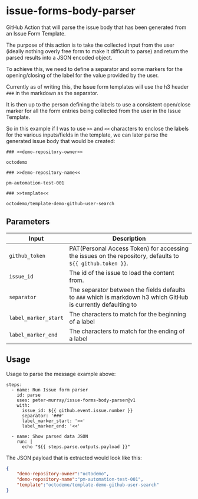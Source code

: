 # issue-forms-body-parser

GitHub Action that will parse the issue body that has been generated from an Issue Form Template.

The purpose of this action is to take the collected input from the user (ideally nothing overly free form to make it difficult to parse) and return the parsed results into a JSON encoded object.

To achieve this, we need to define a separator and some markers for the opening/closing of the label for the value provided by the user.

Currently as of writing this, the Issue form templates will use the h3 header `###` in the markdown as the separator.

It is then up to the person defining the labels to use a consistent open/close marker for all the form entries being collected from the user in the Issue Template.

So in this example if I was to use `>>` and `<<` characters to enclose the labels for the various inputs/fields in the template, we can later parse the generated issue body that would be created:

```
### >>demo-repository-owner<<

octodemo

### >>demo-repository-name<<

pm-automation-test-001

### >>template<<

octodemo/template-demo-github-user-search
```

## Parameters

|Input                      | Description                             |
| --------------------------| --------------------------------------- |
| `github_token`            | PAT(Personal Access Token) for accessing the issues on the repository, defaults to `${{ github.token }}`. |
| `issue_id`                | The id of the issue to load the content from.|
| `separator`               | The separator between the fields defaults to `###` which is markdown h3 which GitHub is currently defaulting to |
| `label_marker_start`      | The characters to match for the beginning of a label |
| `label_marker_end`        | The characters to match for the ending of a label |


## Usage

Usage to parse the message example above:

```
steps:
  - name: Run Issue form parser
    id: parse
    uses: peter-murray/issue-forms-body-parser@v1
    with:
      issue_id: ${{ github.event.issue.number }}
      separator: '###'
      label_marker_start: '>>'
      label_marker_end: '<<'

  - name: Show parsed data JSON
    run: |
      echo "${{ steps.parse.outputs.payload }}"
```

The JSON payload that is extracted would look like this:

```json
{
    "demo-repository-owner":"octodemo",
    "demo-repository-name":"pm-automation-test-001",
    "template":"octodemo/template-demo-github-user-search"
}
```